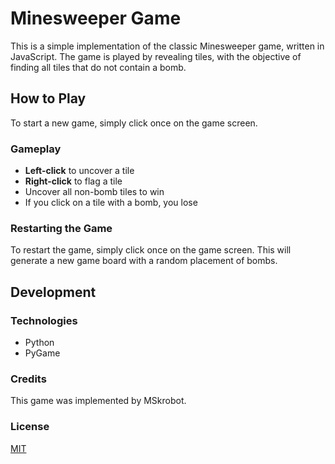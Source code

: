 # Minesweeper Game

This is a simple implementation of the classic Minesweeper game, written in JavaScript. The game is played by revealing tiles, with the objective of finding all tiles that do not contain a bomb.

## How to Play

To start a new game, simply click once on the game screen.

### Gameplay

- **Left-click** to uncover a tile
- **Right-click** to flag a tile
- Uncover all non-bomb tiles to win
- If you click on a tile with a bomb, you lose

### Restarting the Game

To restart the game, simply click once on the game screen. This will generate a new game board with a random placement of bombs.

## Development

### Technologies

- Python
- PyGame

### Credits

This game was implemented by MSkrobot.

### License

[MIT](https://choosealicense.com/licenses/mit/)
